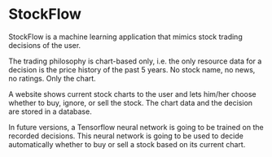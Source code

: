 # StockFlow
StockFlow is a machine learning application that mimics stock trading decisions of the user. 

The trading philosophy is chart-based only, i.e. the only resource data for a decision is the price history of the past 5 years. No stock name, no news, no ratings. Only the chart.

A website shows current stock charts to the user and lets him/her choose whether to buy, ignore, or sell the stock. The chart data and the decision are stored in a database. 

In future versions, a Tensorflow neural network is going to be trained on the recorded decisions. This neural network is going to be used to decide automatically whether to buy or sell a stock based on its current chart.
